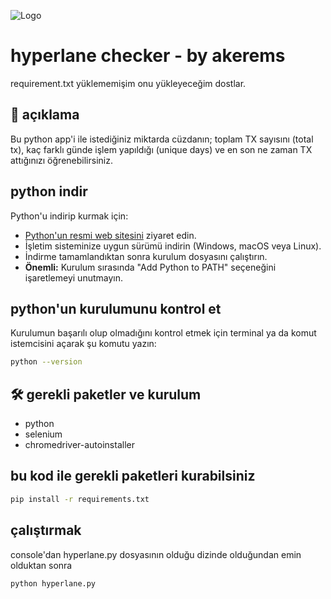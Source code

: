 ![Logo](https://miro.medium.com/v2/resize:fit:1400/0*Xo7ypMX3ZyYHgDV1.jpg)

# hyperlane checker - by akerems

requirement.txt yüklememişim onu yükleyeceğim dostlar.

## 🚀 açıklama

Bu python app'i ile istediğiniz miktarda cüzdanın; toplam TX sayısını (total tx), kaç farklı günde işlem yapıldığı (unique days) ve en son ne zaman TX attığınızı öğrenebilirsiniz.

## python indir 

Python'u indirip kurmak için:

- [Python'un resmi web sitesini](https://www.python.org/downloads/) ziyaret edin.
- İşletim sisteminize uygun sürümü indirin (Windows, macOS veya Linux).
- İndirme tamamlandıktan sonra kurulum dosyasını çalıştırın.
- **Önemli:** Kurulum sırasında "Add Python to PATH" seçeneğini işaretlemeyi unutmayın.

## python'un kurulumunu kontrol et
Kurulumun başarılı olup olmadığını kontrol etmek için terminal ya da komut istemcisini açarak şu komutu yazın:
```bash
python --version
```
## 🛠️ gerekli paketler ve kurulum
- python
- selenium
- chromedriver-autoinstaller

## bu kod ile gerekli paketleri kurabilsiniz

```bash
pip install -r requirements.txt
```

## çalıştırmak
console'dan hyperlane.py dosyasının olduğu dizinde olduğundan emin olduktan sonra
```bash
python hyperlane.py
```


